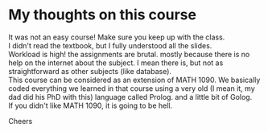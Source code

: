 # My thoughts on this course

It was not an easy course! Make sure you keep up with the class.<br>
I didn't read the textbook, but I fully understood all the slides.<br>
Workload is high! the assignments are brutal. mostly because there is no help on the internet about the subject.
I mean there is, but not as straightforward as other subjects (like database).
<br>
This course can be considered as an extension of MATH 1090. We basically coded everything we learned in that course using a very old (I mean it, my dad did his PhD with this) language called Prolog. and a little bit of Golog.<br>
If you didn't like MATH 1090, it is going to be hell.

Cheers

